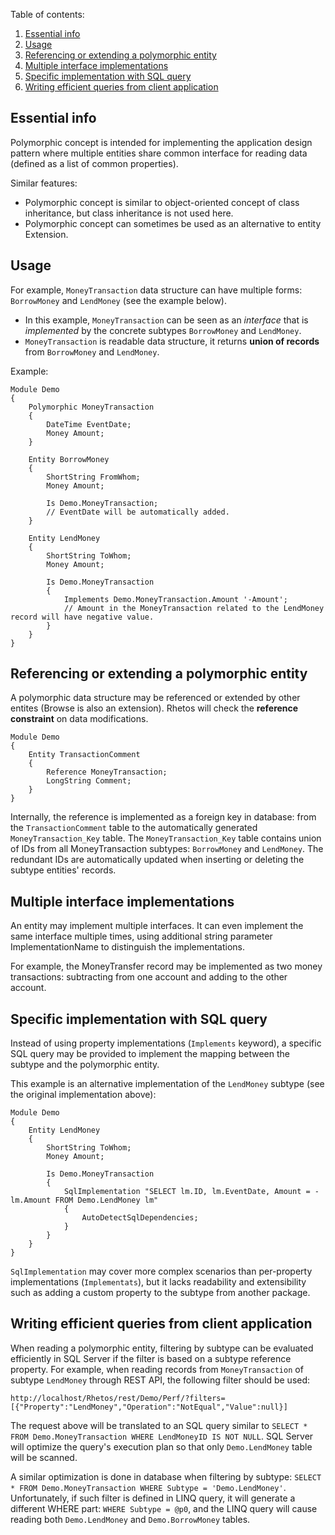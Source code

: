 Table of contents:

1. [Essential info](#essential-info)
2. [Usage](#usage)
3. [Referencing or extending a polymorphic entity](#referencing-or-extending-a-polymorphic-entity)
4. [Multiple interface implementations](#multiple-interface-implementations)
5. [Specific implementation with SQL query](#specific-implementation-with-sql-query)
6. [Writing efficient queries from client application](#writing-efficient-queries-from-client-application)

## Essential info

Polymorphic concept is intended for implementing the application design pattern where multiple entities share common interface for reading data (defined as a list of common properties).

Similar features:
* Polymorphic concept is similar to object-oriented concept of class inheritance, but class inheritance is not used here.
* Polymorphic concept can sometimes be used as an alternative to entity Extension.

## Usage

For example, `MoneyTransaction` data structure can have multiple forms: `BorrowMoney` and `LendMoney` (see the example below).

* In this example, `MoneyTransaction` can be seen as an *interface* that is *implemented* by the concrete subtypes `BorrowMoney` and `LendMoney`.
* `MoneyTransaction` is readable data structure, it returns **union of records** from  `BorrowMoney` and `LendMoney`.

Example:

	Module Demo
	{
		Polymorphic MoneyTransaction
		{
			DateTime EventDate;
			Money Amount;
		}
		
		Entity BorrowMoney
		{
			ShortString FromWhom;
			Money Amount;
			
			Is Demo.MoneyTransaction;
			// EventDate will be automatically added.
		}
		
		Entity LendMoney
		{
			ShortString ToWhom;
			Money Amount;
			
			Is Demo.MoneyTransaction
			{
				Implements Demo.MoneyTransaction.Amount '-Amount';
				// Amount in the MoneyTransaction related to the LendMoney record will have negative value.  
			}
		}
	}

## Referencing or extending a polymorphic entity

A polymorphic data structure may be referenced or extended by other entites (Browse is also an extension).
Rhetos will check the **reference constraint** on data modifications.

	Module Demo
	{
		Entity TransactionComment
		{
			Reference MoneyTransaction;
			LongString Comment;
		}
	}

Internally, the reference is implemented as a foreign key in database: from the `TransactionComment` table to the automatically generated `MoneyTransaction_Key` table.
The `MoneyTransaction_Key` table contains union of IDs from all MoneyTransaction subtypes: `BorrowMoney` and `LendMoney`.
The redundant IDs are automatically updated when inserting or deleting the subtype entities' records.

## Multiple interface implementations

An entity may implement multiple interfaces.
It can even implement the same interface multiple times, using additional string parameter ImplementationName to distinguish the implementations.

For example, the MoneyTransfer record may be implemented as two money transactions: subtracting from one account and adding to the other account.

## Specific implementation with SQL query

Instead of using property implementations (`Implements` keyword), a specific SQL query may be provided to implement the mapping between the subtype and the polymorphic entity.

This example is an alternative implementation of the `LendMoney` subtype (see the original implementation above):

    Module Demo
    {
        Entity LendMoney
        {
            ShortString ToWhom;
            Money Amount;
            
            Is Demo.MoneyTransaction
            {
                SqlImplementation "SELECT lm.ID, lm.EventDate, Amount = -lm.Amount FROM Demo.LendMoney lm"
                {
                    AutoDetectSqlDependencies;
                }
            }
        }
    }

`SqlImplementation` may cover more complex scenarios than per-property implementations (`Implementats`), but it lacks readability and extensibility such as adding a custom property to the subtype from another package.

## Writing efficient queries from client application

When reading a polymorphic entity, filtering by subtype can be evaluated efficiently in SQL Server if the filter is based on a subtype reference property.
For example, when reading records from `MoneyTransaction` of subtype `LendMoney` through REST API, the following filter should be used:

	http://localhost/Rhetos/rest/Demo/Perf/?filters=[{"Property":"LendMoney","Operation":"NotEqual","Value":null}]

The request above will be translated to an SQL query similar to `SELECT * FROM Demo.MoneyTransaction WHERE LendMoneyID IS NOT NULL`.
SQL Server will optimize the query's execution plan so that only `Demo.LendMoney` table will be scanned.

A similar optimization is done in database when filtering by subtype: `SELECT * FROM Demo.MoneyTransaction WHERE Subtype = 'Demo.LendMoney'`.
Unfortunately, if such filter is defined in LINQ query, it will generate a different WHERE part:
`WHERE Subtype = @p0`, and the LINQ query will cause reading both `Demo.LendMoney` and `Demo.BorrowMoney` tables.
